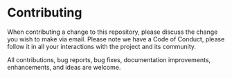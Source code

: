 # Contributing
When contributing a change to this repository, please discuss the change you wish to make via email. Please note we have a Code of Conduct, please follow it in all your interactions with the project and its community.

All contributions, bug reports, bug fixes, documentation improvements, enhancements, and ideas are welcome.
